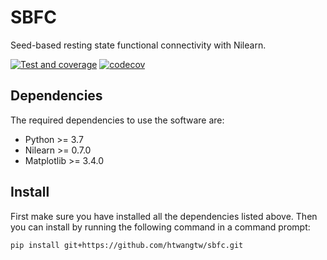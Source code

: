 # SBFC

Seed-based resting state functional connectivity with Nilearn.

[![Test and coverage](https://github.com/htwangtw/sbfc/actions/workflows/main.yml/badge.svg)](https://github.com/htwangtw/sbfc/actions/workflows/main.yml)
[![codecov](https://codecov.io/gh/htwangtw/sbfc/branch/main/graph/badge.svg?token=014wbcr2sJ)](https://codecov.io/gh/htwangtw/sbfc)

## Dependencies

The required dependencies to use the software are:

* Python >= 3.7
* Nilearn >= 0.7.0
* Matplotlib >= 3.4.0

## Install

First make sure you have installed all the dependencies listed above.
Then you can install by running the following command in
a command prompt:

```bash
pip install git+https://github.com/htwangtw/sbfc.git
```

